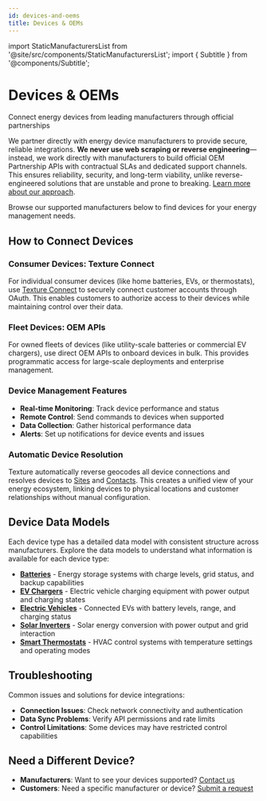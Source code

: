 ```yaml
---
id: devices-and-oems
title: Devices & OEMs
---
```


import StaticManufacturersList from '@site/src/components/StaticManufacturersList';
import { Subtitle } from '@components/Subtitle';

# Devices & OEMs

<Subtitle>Connect energy devices from leading manufacturers through official partnerships</Subtitle>

We partner directly with energy device manufacturers to provide secure, reliable integrations. **We never use web scraping or reverse engineering**—instead, we work directly with manufacturers to build official OEM Partnership APIs with contractual SLAs and dedicated support channels. This ensures reliability, security, and long-term viability, unlike reverse-engineered solutions that are unstable and prone to breaking. [Learn more about our approach](https://www.texturehq.com/blog/why-texture-doesnt-reverse-engineer-apis-and-why-that-matters).

Browse our supported manufacturers below to find devices for your energy management needs.

<StaticManufacturersList />

## How to Connect Devices

### Consumer Devices: Texture Connect

For individual consumer devices (like home batteries, EVs, or thermostats), use [Texture Connect](/integrations/texture-connect) to securely connect customer accounts through OAuth. This enables customers to authorize access to their devices while maintaining control over their data.

### Fleet Devices: OEM APIs

For owned fleets of devices (like utility-scale batteries or commercial EV chargers), use direct OEM APIs to onboard devices in bulk. This provides programmatic access for large-scale deployments and enterprise management.

### Device Management Features

- **Real-time Monitoring**: Track device performance and status
- **Remote Control**: Send commands to devices when supported
- **Data Collection**: Gather historical performance data
- **Alerts**: Set up notifications for device events and issues

### Automatic Device Resolution

Texture automatically reverse geocodes all device connections and resolves devices to [Sites](/platform-concepts/sites) and [Contacts](/platform-concepts/contacts). This creates a unified view of your energy ecosystem, linking devices to physical locations and customer relationships without manual configuration.

## Device Data Models

Each device type has a detailed data model with consistent structure across manufacturers. Explore the data models to understand what information is available for each device type:

- **[Batteries](/integrations/data-models/batteries)** - Energy storage systems with charge levels, grid status, and backup capabilities
- **[EV Chargers](/integrations/data-models/chargers)** - Electric vehicle charging equipment with power output and charging states  
- **[Electric Vehicles](/integrations/data-models/vehicles)** - Connected EVs with battery levels, range, and charging status
- **[Solar Inverters](/integrations/data-models/inverters)** - Solar energy conversion with power output and grid interaction
- **[Smart Thermostats](/integrations/data-models/thermostats)** - HVAC control systems with temperature settings and operating modes



## Troubleshooting

Common issues and solutions for device integrations:

- **Connection Issues**: Check network connectivity and authentication
- **Data Sync Problems**: Verify API permissions and rate limits  
- **Control Limitations**: Some devices may have restricted control capabilities

## Need a Different Device?

- **Manufacturers**: Want to see your devices supported? [Contact us](https://www.texturehq.com/contact-us)
- **Customers**: Need a specific manufacturer or device? [Submit a request](https://texture.atlassian.net/servicedesk/customer/portal/2/group/3/create/13) 